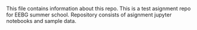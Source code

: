 This file contains information about this repo.
This is a test asignment repo for EEBG summer school.
Repository consists of asignment jupyter notebooks and sample data.
